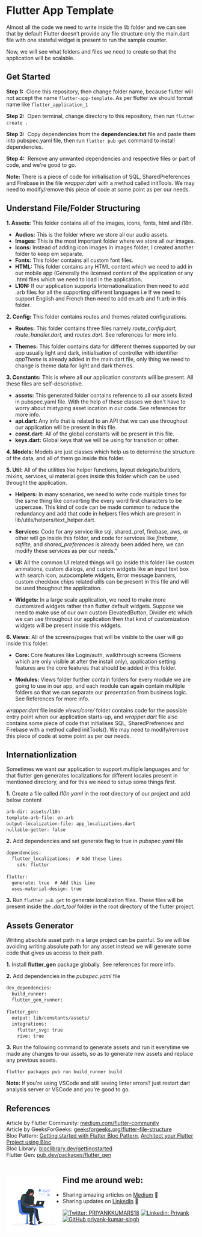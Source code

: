 # Flutter App Template
Almost all the code we need to write inside the lib folder and we can see that by default Flutter doesn’t provide any file structure only the main.dart file with one stateful widget is present to run the sample counter.

Now, we will see what folders and files we need to create so that the application will be scalable.

## Get Started

**Step 1:** &nbsp;Clone this repository, then change folder name, because flutter will not accept the name <code>flutter-app-template</code>. As per flutter we should format name like <code>flutter_application_1</code>

**Step 2:** &nbsp;Open terminal, change directory to this repository, then run <code>flutter create .</code>

**Step 3:** &nbsp;Copy dependencies from the **dependencies.txt** file and paste them into pubspec.yaml file, then run <code>flutter pub get</code> command to install dependencies.

**Step 4:** &nbsp;Remove any unwanted dependencies and respective files or part of code, and we're good to go.

**Note:** There is a piece of code for initialisation of SQL, SharedPreferences and Firebase in the file *wrapper.dart* with a method called initTools. We may need to modify/remove this piece of code at some point as per our needs.

## Understand File/Folder Structuring

<!-- The image below describes the folder structure, used in this template. -->

<!-- <img src="raw/file_structure.png" width="50%"/> <br> -->

**1. Assets:** This folder contains all of the images, icons, fonts, html and i18n.
- **Audios:** This is the folder where we store all our audio assets.
- **Images:** This is the most important folder where we store all our images.
- **Icons:** Instead of adding icon images in images folder, I created another folder to keep em separate.
- **Fonts:** This folder contains all custom font files.
- **HTML:** This folder contains any HTML content which we need to add in our mobile app (Generally the licensed content of the application or any .html files which we need to load in the application.
- **L10N:** If our application supports Internationalization then need to add .arb files for all the supporting different languages i.e If we need to support English and French then need to add en.arb and fr.arb in this folder.

**2. Config:** This folder contains routes and themes related configurations.

- **Routes:** This folder contains three files namely *route_config.dart, route_handler.dart,* and *routes.dart*. See references for more info.

- **Themes:** This folder contains data for different themes supported by our app usually light and dark, initialisation of controller with identifier *appTheme* is already added in the main.dart file, only thing we need to change is theme data for light and dark themes.

**3. Constants:** This is where all our application constants will be present. All these files are self-descriptive.
- **assets:** This generated folder contains reference to all our assets listed in pubspec.yaml file. With the help of these classes we don't have to worry about mistyping asset location in our code. See references for more info.
- **api.dart:** Any info that is related to an API that we can use throughout our application will be present in this file.
- **const.dart:** All of the global constants will be present in this file.
- **keys.dart:** Global keys that we will be using for transition or other.

**4. Models:** Models are just classes which help us to determine the structure of the data, and all of them go inside this folder.

**5. Util:** All of the utilities like helper functions, layout delegate/builders, mixins, services, ui material goes inside this folder which can be used throught the application.
- **Helpers:** In many scenarios, we need to write code multiple times for the same thing like converting the every word first characters to be uppercase. This kind of code can be made common to reduce the redundancy and add that code in helpers files which are present in lib/utils/helpers/text_helper.dart.

- **Services:** Code for any service like sql, shared_pref, firebase, aws, or other will go inside this folder, and code for services like *firebase, sqflite,* and *shared_preferences* is already been added here, we can modify these services as per our needs."

- **UI:** All the common UI related things will go inside this folder like custom animations, custom dialogs, and custom widgets like an input text box with search icon, autocomplete widgets, Error message banners, custom checkbox chips related utils can be present in this file and will be used thoughout the application.

- **Widgets:** In a large scale application, we need to make more customized widgets rather than flutter default widgets. Suppose we need to make use of our own custom ElevatedButton, Divider etc which we can use throughout our application then that kind of customization widgets will be present inside this widgets.

**6. Views:** All of the screens/pages that will be visible to the user will go inside this folder.
- **Core:** Core features like Login/auth, walkthrough screens (Screens which are only visible at after the install only), application setting features are the core features that should be added in this folder.

- **Modules:** Views folder further contain folders for every module we are going to use in our app, and each module can again contain multiple folders so that we can separate our presentation from business logic. See References for more info.

*wrapper.dart* file inside *views/core/* folder contains code for the possible entry point when our application starts-up, and *wrapper.dart* file also contains some piece of code that initialises SQL, SharedPrefrences and Firebase with a method called initTools(). We may need to modify/remove this piece of code at some point as per our needs.

## Internationlization
Sometimes we want our application to support multiple languages and for that flutter gen generates localizations for different locales present in mentioned directory, and for this we need to setup some things first.

**1.** Create a file called *l10n.yaml* in the root directory of our project and add below content
```
arb-dir: assets/l10n
template-arb-file: en.arb
output-localization-file: app_localizations.dart
nullable-getter: false
```

**2.** Add dependencies and set generate flag to true in *pubspec.yaml* file
```
dependencies:
  flutter_localizations:  # Add these lines
    sdk: flutter

flutter:
  generate: true  # Add this line
  uses-material-design: true
```

**3.** Run <code>flutter pub get</code> to generate localization files. These files will be present inside the *.dart_tool* folder in the root directory of the flutter project.

## Assets Generator
Writing absolute asset path in a large project can be painful. So we will be avoiding writing absolute path for any asset instead we will generate some code that gives us access to their path.

**1.** Install **flutter_gen** package globally. See references for more info.

**2.** Add dependencies in the *pubspec.yaml* file
```
dev_dependencies:
  build_runner:
  flutter_gen_runner:

flutter_gen:
  output: lib/constants/assets/
  integrations:
    flutter_svg: true
    rive: true
```

**3.** Run the following command to generate assets and run it everytime we made any changes to our assets, so as to generate new assets and replace any previous assets. <br>
```
flutter packages pub run build_runner build
```

**Note:** If you're using VSCode and still seeing linter errors? just restart dart analysis server or VSCode and you're good to go.

## References
Article by Flutter Community: [medium.com/flutter-community](https://medium.com/flutter-community/flutter-scalable-folder-files-structure-8f860faafebd) <br>
Article by GeeksForGeeks: [geeksforgeeks.org/flutter-file-structure](https://www.geeksforgeeks.org/flutter-file-structure/) <br>
Bloc Pattern: [Getting started with Flutter Bloc Pattern](https://www.mitrais.com/news-updates/getting-started-with-flutter-bloc-pattern/),
[Architect your Flutter Project using Bloc](https://medium.com/codechai/architecting-your-flutter-project-bd04e144a8f1) <br>
Bloc Library: [bloclibrary.dev/gettingstarted](https://bloclibrary.dev/#/gettingstarted) <br>
Flutter Gen: [pub.dev/packages/flutter_gen](https://pub.dev/packages/flutter_gen) <br><br>

## Find me around web: <img align="left" src="https://raw.githubusercontent.com/priyank-kumar-singh/priyank-kumar-singh/main/assets/hacker.png" height="150" width="150"/>

- Sharing amazing articles on <a href="https://priyank-kumar-singh.medium.com/">Medium</a> 📰
- Sharing updates on <a href="https://www.linkedin.com/in/priyank-kumar-singh-705/">LinkedIn</a> 💼

[![Twitter: PRIYANKKUMARS18](https://img.shields.io/twitter/follow/PRIYANKKUMARS18?style=social)](https://twitter.com/priyankkumars18)
[![Linkedin: Priyank](https://img.shields.io/badge/-priyank--kumar--singh-blue?style=flat-square&logo=Linkedin&logoColor=white&link=https://www.linkedin.com/in/priyank-kumar-singh-705/)](https://www.linkedin.com/in/priyank-kumar-singh-705/)
[![GitHub priyank-kumar-singh](https://img.shields.io/github/followers/priyank-kumar-singh?label=follow&style=social)](https://github.com/priyank-kumar-singh)
